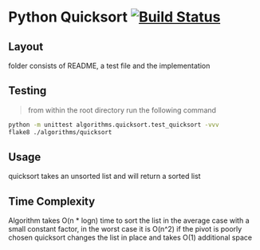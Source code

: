 # Python Quicksort [![Build Status](https://travis-ci.org/lukebiggerstaff/simple-python-algorithms.svg?branch=master)](https://travis-ci.org/lukebiggerstaff/simple-python-algorithms)

## Layout
folder consists of README, a test file and the implementation

## Testing
> from within the root directory run the following command
```sh
python -m unittest algorithms.quicksort.test_quicksort -vvv
flake8 ./algorithms/quicksort
```

## Usage
quicksort takes an unsorted list and will return a sorted list

## Time Complexity
Algorithm takes O(n * logn) time to sort the list in the average case with a small constant factor, in the worst case it is O(n^2) if the pivot is poorly chosen quicksort changes the list in place and takes O(1) additional space
